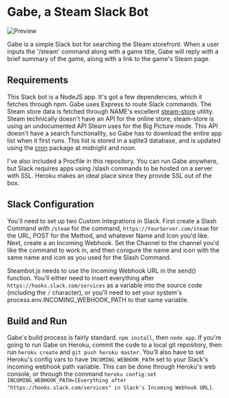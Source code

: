 # Gabe, a Steam Slack Bot

![Preview](https://raw.githubusercontent.com/ImStuartJones/gabe/master/screenshot.png)

Gabe is a simple Slack bot for searching the Steam storefront. When a user inputs the '/steam' command along with a game title, Gabe will reply with a brief summary of the game, along with a link to the game's Steam page.

## Requirements

This Slack bot is a NodeJS app. It's got a few dependencies, which it fetches through npm. Gabe uses Express to route Slack commands. The Steam store data is fetched through NAME's excellent [steam-store]() utility. Steam technically doesn't have an API for the online store, steam-store is using an undocumented API Steam uses for the Big Picture mode. This API doesn't have a search functionality, so Gabe has to download the entire app list when it first runs. This list is stored in a sqlite3 database, and is updated using the [cron]() package at midnight and noon.

I've also included a Procfile in this repository. You can run Gabe anywhere, but Slack requires apps using /slash commands to be hosted on a server with SSL. Heroku makes an ideal place since they provide SSL out of the box.

## Slack Configuration

You'll need to set up two Custom Integrations in Slack. First create a Slash Command with `/steam` for the command, `https://YourServer.com/steam` for the URL, POST for the Method, and whatever Name and Icon you'd like. Next, create a an Incoming Webhook. Set the Channel to the channel you'd like the command to work in, and then conigure the name and icon with the same name and icon as you used for the Slash Command.

Steambot.js needs to use the Incoming Webhook URL in the send() function. You'll either need to insert everything after `https://hooks.slack.com/services` as a variable into the source code (including the `/` character), or you'll need to set your system's process.env.INCOMING_WEBHOOK_PATH to that same variable.

## Build and Run

Gabe's build process is fairly standard. `npm install`, then `node app`. If you're going to run Gabe on Heroku, commit the code to a local git repository, then run `heroku create` and `git push heroku master`. You'll also have to set Heroku's config vars to have `INCOMING_WEBHOOK_PATH` set to your Slack's incoming webhook path variable. This can be done through Heroku's web console, or through the command `heroku config:set INCOMING_WEBHOOK_PATH=[Everything after "https://hooks.slack.com/services" in Slack's Incoming Webhook URL]`.
